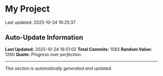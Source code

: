 # My Project


Last updated: 2025-10-24 16:25:37






















































































































































































































































































































































































































































































































































































































































































































































































































































































































































































































































































































































































































































































































































































































































































































































































































































































































































































































































































































































































































































## Auto-Update Information

**Last Updated:** 2025-10-24 16:51:02
**Total Commits:** 1583
**Random Value:** 1280
**Quote:** _Progress over perfection._

---
_This section is automatically generated and updated._